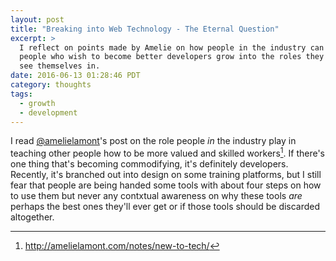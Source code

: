 ```yaml
---
layout: post
title: "Breaking into Web Technology - The Eternal Question"
excerpt: >
  I reflect on points made by Amelie on how people in the industry can help
  people who wish to become better developers grow into the roles they'd like to
  see themselves in.
date: 2016-06-13 01:28:46 PDT
category: thoughts
tags:
  - growth
  - development
---
```


I read [@amelielamont][]'s post on the role people _in_ the industry play in
teaching other people how to be more valued and skilled workers[^1]. If there's
one thing that's becoming commodifying, it's definitely developers. Recently,
it's branched out into design on some training platforms, but I still fear that
people are being handed some tools with about four steps on how to use them but
never any contxtual awareness on why these tools _are_ perhaps the best ones
they'll ever get or if those tools should be discarded altogether.

[@amelielamont]: https://twitter.com/amelielamont
[^1]: <http://amelielamont.com/notes/new-to-tech/>
